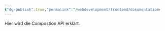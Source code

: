 ```yaml
---
{"dg-publish":true,"permalink":"/webdevelopment/frontend/dokumentationen/vue-composition-api/","dgPassFrontmatter":true}
---
```


Hier wird die Compostion API erklärt.

